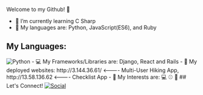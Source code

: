 Welcome to my Github! 👋

- 🌱 I’m currently learning C Sharp
- 📢 My languages are: Python, JavaScript(ES6), and Ruby
## My Languages:
<img src="https://img.shields.io/badge/Python-14354C?style=for-the-badge&logo=python&logoColor=white" alt="Python" />
- 💻 My Frameworks/Libraries are: Django, React and Rails
- 🔗 My deployed websites: http://3.144.36.61/ <---- Multi-User Hiking App, http://13.58.136.62 <---- Checklist App
- 👀 My Interests are: 💻 ⚾ 🥾
## Let's Connect! 
<a href="https://www.linkedin.com/in/charles-friend-8b4603199/"><img src="https://img.shields.io/badge/LinkedIn-0077B5?style=for-the-badge&logo=linkedin&logoColor=white" alt="Social"></a>
